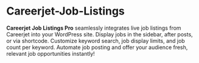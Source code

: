 # Careerjet-Job-Listings
**Careerjet Job Listings Pro** seamlessly integrates live job listings from Careerjet into your WordPress site. Display jobs in the sidebar, after posts, or via shortcode. Customize keyword search, job display limits, and job count per keyword. Automate job posting and offer your audience fresh, relevant job opportunities instantly!
